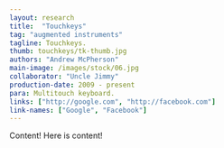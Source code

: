 ```yaml
---
layout: research
title:  "Touchkeys"
tag: "augmented instruments"
tagline: Touchkeys.
thumb: touchkeys/tk-thumb.jpg
authors: "Andrew McPherson"
main-image: /images/stock/06.jpg
collaborator: "Uncle Jimmy"
production-date: 2009 - present
para: Multitouch keyboard.
links: ["http://google.com", "http://facebook.com"]
link-names: ["Google", "Facebook"]
---
```


Content! Here is content!